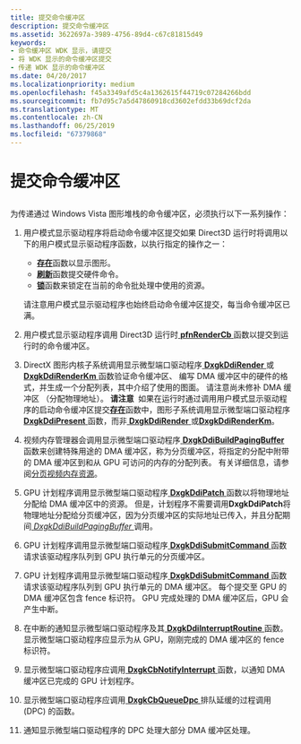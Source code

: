 ```yaml
---
title: 提交命令缓冲区
description: 提交命令缓冲区
ms.assetid: 3622697a-3989-4756-89d4-c67c81815d49
keywords:
- 命令缓冲区 WDK 显示，请提交
- 将 WDK 显示的命令缓冲区提交
- 传递 WDK 显示的命令缓冲区
ms.date: 04/20/2017
ms.localizationpriority: medium
ms.openlocfilehash: f45a3349afd5c4a1362615f44719c07284266bdd
ms.sourcegitcommit: fb7d95c7a5d47860918cd3602efdd33b69dcf2da
ms.translationtype: MT
ms.contentlocale: zh-CN
ms.lasthandoff: 06/25/2019
ms.locfileid: "67379868"
---
```

# <a name="submitting-a-command-buffer"></a>提交命令缓冲区


## <span id="ddk_submitting_a_command_buffer_gg"></span><span id="DDK_SUBMITTING_A_COMMAND_BUFFER_GG"></span>


为传递通过 Windows Vista 图形堆栈的命令缓冲区，必须执行以下一系列操作：

1.  用户模式显示驱动程序将启动命令缓冲区提交如果 Direct3D 运行时将调用以下的用户模式显示驱动程序函数，以执行指定的操作之一：

    -   [**存在**](https://docs.microsoft.com/windows-hardware/drivers/ddi/content/d3dumddi/nc-d3dumddi-pfnd3dddi_present)函数以显示图形。
    -   [**刷新**](https://docs.microsoft.com/windows-hardware/drivers/ddi/content/d3dumddi/nc-d3dumddi-pfnd3dddi_flush)函数提交硬件命令。
    -   [**锁**](https://docs.microsoft.com/windows-hardware/drivers/ddi/content/d3dumddi/nc-d3dumddi-pfnd3dddi_lock)函数来锁定在当前的命令批处理中使用的资源。

    请注意用户模式显示驱动程序也始终启动命令缓冲区提交，每当命令缓冲区已满。

2.  用户模式显示驱动程序调用 Direct3D 运行时[ **pfnRenderCb** ](https://docs.microsoft.com/windows-hardware/drivers/ddi/content/d3dumddi/nc-d3dumddi-pfnd3dddi_rendercb)函数以提交到运行时的命令缓冲区。

3.  DirectX 图形内核子系统调用显示微型端口驱动程序[ **DxgkDdiRender** ](https://docs.microsoft.com/windows-hardware/drivers/ddi/content/d3dkmddi/nc-d3dkmddi-dxgkddi_render)或[ **DxgkDdiRenderKm** ](https://docs.microsoft.com/windows-hardware/drivers/ddi/content/d3dkmddi/nc-d3dkmddi-dxgkddi_renderkm)函数验证命令缓冲区、 编写 DMA 缓冲区中的硬件的格式，并生成一个分配列表，其中介绍了使用的图面。 请注意尚未修补 DMA 缓冲区 （分配物理地址）。
    **请注意**  如果在运行时通过调用用户模式显示驱动程序的启动命令缓冲区提交[**存在**](https://docs.microsoft.com/windows-hardware/drivers/ddi/content/d3dumddi/nc-d3dumddi-pfnd3dddi_present)函数中，图形子系统调用显示微型端口驱动程序[ **DxgkDdiPresent** ](https://docs.microsoft.com/windows-hardware/drivers/ddi/content/d3dkmddi/nc-d3dkmddi-dxgkddi_present)函数，而非[ **DxgkDdiRender** ](https://docs.microsoft.com/windows-hardware/drivers/ddi/content/d3dkmddi/nc-d3dkmddi-dxgkddi_render)或[**DxgkDdiRenderKm**](https://docs.microsoft.com/windows-hardware/drivers/ddi/content/d3dkmddi/nc-d3dkmddi-dxgkddi_renderkm)。

     

4.  视频内存管理器会调用显示微型端口驱动程序[ **DxgkDdiBuildPagingBuffer** ](https://docs.microsoft.com/windows-hardware/drivers/ddi/content/d3dkmddi/nc-d3dkmddi-dxgkddi_buildpagingbuffer)函数来创建特殊用途的 DMA 缓冲区，称为分页缓冲区，将指定的分配中附带的 DMA 缓冲区到和从 GPU 可访问的内存的分配列表。 有关详细信息，请参阅[分页视频内存资源](paging-video-memory-resources.md)。

5.  GPU 计划程序调用显示微型端口驱动程序[ **DxgkDdiPatch** ](https://docs.microsoft.com/windows-hardware/drivers/ddi/content/d3dkmddi/nc-d3dkmddi-dxgkddi_patch)函数以将物理地址分配给 DMA 缓冲区中的资源。 但是，计划程序不需要调用**DxgkDdiPatch**将物理地址分配给分页缓冲区，因为分页缓冲区的实际地址已传入，并且分配期间[ *DxgkDdiBuildPagingBuffer* ](https://docs.microsoft.com/windows-hardware/drivers/ddi/content/d3dkmddi/nc-d3dkmddi-dxgkddi_buildpagingbuffer)调用。

6.  GPU 计划程序调用显示微型端口驱动程序[ **DxgkDdiSubmitCommand** ](https://docs.microsoft.com/windows-hardware/drivers/ddi/content/d3dkmddi/nc-d3dkmddi-dxgkddi_submitcommand)函数请求该驱动程序队列到 GPU 执行单元的分页缓冲区。

7.  GPU 计划程序调用显示微型端口驱动程序[ **DxgkDdiSubmitCommand** ](https://docs.microsoft.com/windows-hardware/drivers/ddi/content/d3dkmddi/nc-d3dkmddi-dxgkddi_submitcommand)函数请求该驱动程序队列到 GPU 执行单元的 DMA 缓冲区。 每个提交至 GPU 的 DMA 缓冲区包含 fence 标识符。 GPU 完成处理的 DMA 缓冲区后，GPU 会产生中断。

8.  在中断的通知显示微型端口驱动程序及其[ **DxgkDdiInterruptRoutine** ](https://docs.microsoft.com/windows-hardware/drivers/ddi/content/dispmprt/nc-dispmprt-dxgkddi_interrupt_routine)函数。 显示微型端口驱动程序应显示为从 GPU，刚刚完成的 DMA 缓冲区的 fence 标识符。

9.  显示微型端口驱动程序应调用[ **DxgkCbNotifyInterrupt** ](https://docs.microsoft.com/windows-hardware/drivers/ddi/content/d3dkmddi/nc-d3dkmddi-dxgkcb_notify_interrupt)函数，以通知 DMA 缓冲区已完成的 GPU 计划程序。

10. 显示微型端口驱动程序应调用[ **DxgkCbQueueDpc** ](https://docs.microsoft.com/windows-hardware/drivers/ddi/content/dispmprt/nc-dispmprt-dxgkcb_queue_dpc)排队延缓的过程调用 (DPC) 的函数。

11. 通知显示微型端口驱动程序的 DPC 处理大部分 DMA 缓冲区处理。

 

 





